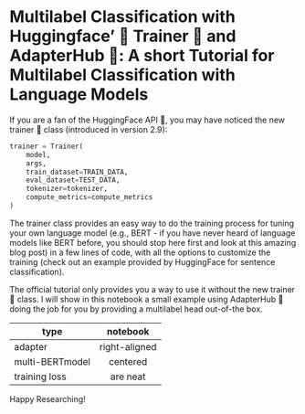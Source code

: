 # Multilabel Classification with Huggingface’ 🤗 Trainer 💪 and AdapterHub 🤖: A short Tutorial for Multilabel Classification with Language Models
If you are a fan of the HuggingFace API 🤗, you may have noticed the new trainer 💪 class (introduced in version 2.9):

```python
trainer = Trainer(
    model,
    args,
    train_dataset=TRAIN_DATA,
    eval_dataset=TEST_DATA,
    tokenizer=tokenizer,
    compute_metrics=compute_metrics
)
```

The trainer class provides an easy way to do the training process for tuning your own language model (e.g., BERT - if you have never heard of language models like BERT before, you should stop here first and look at this amazing blog post) in a few lines of code, with all the options to customize the training (check out an example provided by HuggingFace for sentence classification).

The official tutorial only provides you a way to use it without the new trainer 💪 class. I will show in this notebook a small example using AdapterHub 🤖 doing the job for you by providing a multilabel head out-of-the box.

| type        | notebook           |
| ------------- |:-------------:|
| adapter      | right-aligned |
| multi-BERTmodel     | centered      |
| training loss | are neat      |

Happy Researching!
